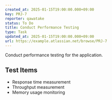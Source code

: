 ```yaml
---
created_at: 2025-01-15T19:00:00.000+09:00
key: PRJ-7
reporter: qawatake
status: To Do
title: Conduct Performance Testing
type: Task
updated_at: 2025-01-15T19:00:00.000+09:00
url: https://example.atlassian.net/browse/PRJ-7
---
```


Conduct performance testing for the application.

## Test Items
- Response time measurement
- Throughput measurement
- Memory usage monitoring